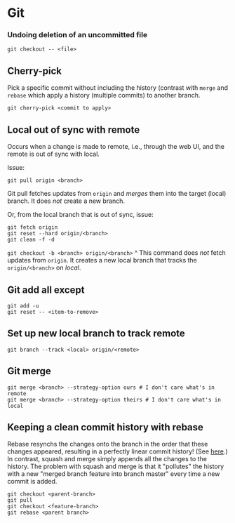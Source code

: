 # Git

### Undoing deletion of an uncommitted file

`git checkout -- <file>`

## Cherry-pick

Pick a specific commit without including the history (contrast with `merge` and `rebase` which apply a history
(multiple commits) to another branch.

`git cherry-pick <commit to apply>`

## Local out of sync with remote

Occurs when a change is made to remote, i.e., through the web UI, and the remote is out of sync with local.

Issue:

```
git pull origin <branch>
```

Git pull fetches updates from `origin` and _merges_ them into the target (local) branch.
It does _not_ create a new branch.

Or, from the local branch that is out of sync, issue:

```
git fetch origin
git reset --hard origin/<branch>
git clean -f -d
```

`git checkout -b <branch> origin/<branch>` 
^ This command does _not_ fetch updates from `origin`. It creates a new local branch that tracks
the `origin/<branch>` on _local_.


## Git add all except

```
git add -u
git reset -- <item-to-remove>
```

## Set up new local branch to track remote
```
git branch --track <local> origin/<remote>
```


## Git merge

```
git merge <branch> --strategy-option ours # I don't care what's in remote
git merge <branch> --strategy-option theirs # I don't care what's in local
```

## Keeping a clean commit history with rebase

Rebase resynchs the changes onto the branch in the order that these changes appeared, 
resulting in a perfectly linear commit history! (See [here](https://www.atlassian.com/git/tutorials/merging-vs-rebasing).)
In contrast, squash and merge simply appends all the changes to the history. The
problem with squash and merge is that it "pollutes" the history with a new "merged 
branch feature into branch master" every time a new commit is added.

```
git checkout <parent-branch>
git pull 
git checkout <feature-branch>
git rebase <parent branch>
```


